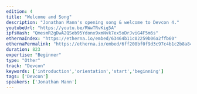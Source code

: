 ```yaml
---
edition: 4
title: "Welcome and Song"
description: "Jonathan Mann's opening song & welcome to Devcon 4."
youtubeUrl: "https://youtu.be/RWwTRvKig5A"
ipfsHash: "QmesmR2gDwA2QSeb95Ydonx9xmNvk7ex5oDrJviG4F5m6s"
ethernaIndex: "https://etherna.io/embed/63464b11c02259b06a2ffb60"
ethernaPermalink: "https://etherna.io/embed/6ff208bf0f9d3c97c4b1c2b8a844ae6e9f249014b8a98c6a76b69880617e89c5"
duration: 823
expertise: "Beginner"
type: "Other"
track: "Devcon"
keywords: ['introduction','orientation','start','beginning']
tags: ['Devcon']
speakers: ['Jonathan Mann']
---
```

